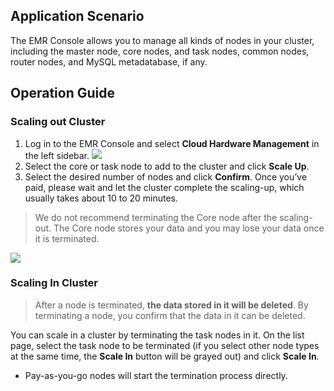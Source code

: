 ## Application Scenario
The EMR Console allows you to manage all kinds of nodes in your cluster, including the master node, core nodes, and task nodes, common nodes, router nodes, and MySQL metadatabase, if any.

## Operation Guide

### Scaling out Cluster
1. Log in to the EMR Console and select **Cloud Hardware Management** in the left sidebar.
    ![](https://main.qcloudimg.com/raw/c518ad31fed7dae6f80878f26e6ec68e.png)
2. Select the core or task node to add to the cluster and click **Scale Up**.
3. Select the desired number of nodes and click **Confirm**. Once you’ve paid, please wait and let the cluster complete the scaling-up, which usually takes about 10 to 20 minutes.
>We do not recommend terminating the Core node after the scaling-out. The Core node stores your data and you may lose your data once it is terminated.
>
![](https://main.qcloudimg.com/raw/c2f862848dd9bb390f0679530a0da235.png)


### Scaling In Cluster
>After a node is terminated, **the data stored in it will be deleted**. By terminating a node, you confirm that the data in it can be deleted.

You can scale in a cluster by terminating the task nodes in it. On the list page, select the task node to be terminated (if you select other node types at the same time, the **Scale In** button will be grayed out) and click **Scale In**.
- Pay-as-you-go nodes will start the termination process directly.
